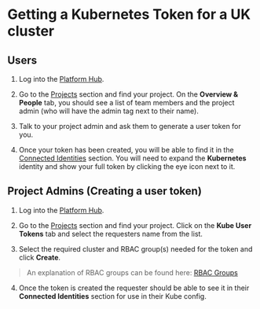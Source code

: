 # Getting a Kubernetes Token for a UK cluster

## Users

1. Log into the [Platform Hub][platform hub link].

2. Go to the [Projects][project list] section and find your project. On the **Overview & People** tab, you should see a list of team members and the project admin (who will have the admin tag next to their name).

3. Talk to your project admin and ask them to generate a user token for you.

4. Once your token has been created, you will be able to find it in the [Connected Identities][connected identities] section. You will need to expand the **Kubernetes** identity and show your full token by clicking the eye icon next to it.

## Project Admins (Creating a user token)

1. Log into the [Platform Hub][platform hub link].

2. Go to the [Projects][project list] section and find your project. Click on the **Kube User Tokens** tab and select the requesters name from the list.

3. Select the required cluster and RBAC group(s) needed for the token and click **Create**.

> An explanation of RBAC groups can be found here: [RBAC Groups][rbac groups]

4. Once the token is created the requester should be able to see it in their **Connected Identities** section for use in their Kube config.

[platform hub link]: https://hub.acp.homeoffice.gov.uk
[connected identities]: https://hub.acp.homeoffice.gov.uk/identities
[project list]: https://hub.acp.homeoffice.gov.uk/projects/list
[rbac groups]: https://github.com/UKHomeOffice/application-container-platform/blob/master/docs/rbac.md
